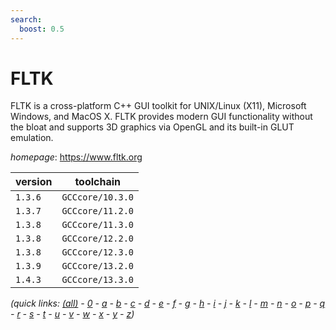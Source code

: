```yaml
---
search:
  boost: 0.5
---
```

# FLTK

FLTK is a cross-platform C++ GUI toolkit for UNIX/Linux (X11), Microsoft Windows,  and MacOS X. FLTK provides modern GUI functionality without the bloat and supports 3D graphics via OpenGL  and its built-in GLUT emulation.

*homepage*: <https://www.fltk.org>

version | toolchain
--------|----------
``1.3.6`` | ``GCCcore/10.3.0``
``1.3.7`` | ``GCCcore/11.2.0``
``1.3.8`` | ``GCCcore/11.3.0``
``1.3.8`` | ``GCCcore/12.2.0``
``1.3.8`` | ``GCCcore/12.3.0``
``1.3.9`` | ``GCCcore/13.2.0``
``1.4.3`` | ``GCCcore/13.3.0``


*(quick links: [(all)](../index.md) - [0](../0/index.md) - [a](../a/index.md) - [b](../b/index.md) - [c](../c/index.md) - [d](../d/index.md) - [e](../e/index.md) - [f](../f/index.md) - [g](../g/index.md) - [h](../h/index.md) - [i](../i/index.md) - [j](../j/index.md) - [k](../k/index.md) - [l](../l/index.md) - [m](../m/index.md) - [n](../n/index.md) - [o](../o/index.md) - [p](../p/index.md) - [q](../q/index.md) - [r](../r/index.md) - [s](../s/index.md) - [t](../t/index.md) - [u](../u/index.md) - [v](../v/index.md) - [w](../w/index.md) - [x](../x/index.md) - [y](../y/index.md) - [z](../z/index.md))*

